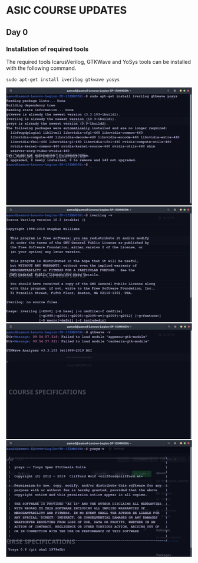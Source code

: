 # ASIC COURSE UPDATES
## Day 0
### Installation of required tools
The required tools IcarusVerilog, GTKWave and YoSys tools can be installed with the following command.
```
sudo apt-get install iverilog gtkwave yosys
```
![alt text](https://github.com/aamodbk/iiitb_asic_course/blob/main/img1.png)
![alt text](https://github.com/aamodbk/iiitb_asic_course/blob/main/img2.png)
![alt text](https://github.com/aamodbk/iiitb_asic_course/blob/main/img3.png)
![alt text](https://github.com/aamodbk/iiitb_asic_course/blob/main/img4.png)

